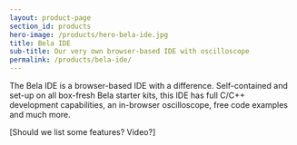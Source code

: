 ```yaml
---
layout: product-page
section_id: products
hero-image: /products/hero-bela-ide.jpg
title: Bela IDE
sub-title: Our very own browser-based IDE with oscilloscope
permalink: /products/bela-ide/
---
```


The Bela IDE is a browser-based IDE with a difference. Self-contained and set-up on all box-fresh Bela starter kits, this IDE has full C/C++ development capabilities, an in-browser oscilloscope, free code examples and much more.

[Should we list some features? Video?]